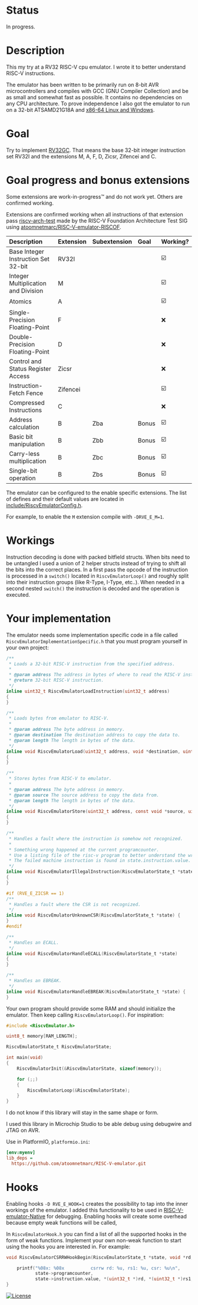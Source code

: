 # Status

In progress.

# Description

This my try at a RV32 RISC-V cpu emulator. I wrote it to better understand RISC-V instructions.

The emulator has been written to be primarily run on 8-bit AVR microcontrollers and compiles with GCC (GNU Compiler Collection) and be as small and somewhat fast as possible. It contains no dependencies on any CPU architecture. To prove independence I also got the emulator to run on a 32-bit ATSAMD21G18A and [x86-64 Linux and Windows](https://github.com/atoomnetmarc/RISC-V-emulator-Native).

# Goal

Try to implement [RV32GC](https://en.wikipedia.org/wiki/RISC-V#ISA_base_and_extensions). That means the base 32-bit integer instruction set RV32I and the extensions M, A, F, D, Zicsr, Zifencei and C.

# Goal progress and bonus extensions

Some extensions are work-in-progress™ and do not work yet. Others are confirmed working.

Extensions are confirmed working when all instructions of that extension pass [riscv-arch-test](https://github.com/riscv-non-isa/riscv-arch-test) made by the RISC-V Foundation Architecture Test SIG using [atoomnetmarc/RISC-V-emulator-RISCOF](https://github.com/atoomnetmarc/RISC-V-emulator-RISCOF).

| Description                         | Extension | Subextension  | Goal  | Working?                |
| :--                                 | :--       | :--           | :--   | :--                     |
| Base Integer Instruction Set 32-bit | RV32I     |               |       | :ballot_box_with_check: |
| Integer Multiplication and Division | M         |               |       | :ballot_box_with_check: |
| Atomics                             | A         |               |       | :ballot_box_with_check: |
| Single-Precision Floating-Point     | F         |               |       | :x:                     |
| Double-Precision Floating-Point     | D         |               |       | :x:                     |
| Control and Status Register Access  | Zicsr     |               |       | :x:                     |
| Instruction-Fetch Fence             | Zifencei  |               |       | :ballot_box_with_check: |
| Compressed Instructions             | C         |               |       | :x:                     |
| Address calculation                 | B         | Zba           | Bonus | :ballot_box_with_check: |
| Basic bit manipulation              | B         | Zbb           | Bonus | :ballot_box_with_check: |
| Carry-less multiplication           | B         | Zbc           | Bonus | :ballot_box_with_check: |
| Single-bit operation                | B         | Zbs           | Bonus | :ballot_box_with_check: |

The emulator can be configured to the enable specific extensions. The list of defines and their default values are located in [include/RiscvEmulatorConfig.h](include/RiscvEmulatorConfig.h).

For example, to enable the `M` extension compile with `-DRVE_E_M=1`.

# Workings

Instruction decoding is done with packed bitfield structs. When bits need to be untangled I used a union of 2 helper structs instead of trying to shift all the bits into the correct places.
In a first pass the opcode of the instruction is processed in a `switch()` located in `RiscvEmulatorLoop()` and roughly split into their instruction groups (like R-Type, I-Type, etc..). When needed in a second nested `switch()` the instruction is decoded and the operation is executed.

# Your implementation

The emulator needs some implementation specific code in a file called `RiscvEmulatorImplementationSpecific.h` that you must program yourself in your own project:

```c
/**
 * Loads a 32-bit RISC-V instruction from the specified address.
 *
 * @param address The address in bytes of where to read the RISC-V instruction.
 * @return 32-bit RISC-V instruction.
 */
inline uint32_t RiscvEmulatorLoadInstruction(uint32_t address)
{
}

/**
 * Loads bytes from emulator to RISC-V.
 *
 * @param address The byte address in memory.
 * @param destination The destination address to copy the data to.
 * @param length The length in bytes of the data.
 */
inline void RiscvEmulatorLoad(uint32_t address, void *destination, uint8_t length)
{
}

/**
 * Stores bytes from RISC-V to emulator.
 *
 * @param address The byte address in memory.
 * @param source The source address to copy the data from.
 * @param length The length in bytes of the data.
 */
inline void RiscvEmulatorStore(uint32_t address, const void *source, uint8_t length)
{
}

/**
 * Handles a fault where the instruction is somehow not recognized.
 *
 * Something wrong happened at the current programcounter.
 * Use a listing file of the risc-v program to better understand the wrong.
 * The failed machine instruction is found in state.instruction.value.
 */
inline void RiscvEmulatorIllegalInstruction(RiscvEmulatorState_t *state)
{
}

#if (RVE_E_ZICSR == 1)
/**
 * Handles a fault where the CSR is not recognized.
 */
inline void RiscvEmulatorUnknownCSR(RiscvEmulatorState_t *state) {
}
#endif

/**
 * Handles an ECALL.
 */
inline void RiscvEmulatorHandleECALL(RiscvEmulatorState_t *state)
{
}

/**
 * Handles an EBREAK.
 */
inline void RiscvEmulatorHandleEBREAK(RiscvEmulatorState_t *state) {
}
```

Your own program should provide some RAM and should initialize the emulator. Then keep calling `RiscvEmulatorLoop()`. For inspiration:

```c
#include <RiscvEmulator.h>

uint8_t memory[RAM_LENGTH];

RiscvEmulatorState_t RiscvEmulatorState;

int main(void)
{
    RiscvEmulatorInit(&RiscvEmulatorState, sizeof(memory));

    for (;;)
    {
        RiscvEmulatorLoop(&RiscvEmulatorState);
    }
}
```

I do not know if this library will stay in the same shape or form.

I used this library in Microchip Studio to be able debug using debugwire and JTAG on AVR.

Use in PlatformIO, `platformio.ini`:
```ini
[env:myenv]
lib_deps =
  https://github.com/atoomnetmarc/RISC-V-emulator.git
```

# Hooks

Enabling hooks `-D RVE_E_HOOK=1` creates the possibility to tap into the inner workings of the emulator. I added this functionality to be used in [RISC-V-emulator-Native](https://github.com/atoomnetmarc/RISC-V-emulator-Native) for debugging. Enabling hooks will create some overhead because empty weak functions will be called,

In `RiscvEmulatorHook.h` you can find a list of all the supported hooks in the form of weak functions. Implement your own non-weak function to start using the hooks you are interested in. For example:

```c
void RiscvEmulatorCSRRWHookBegin(RiscvEmulatorState_t *state, void *rd, const void *rs1, void *csr) {

    printf("%08x: %08x          csrrw rd: %u, rs1: %u, csr: %u\n",
           state->programcounter,
           state->instruction.value, *(uint32_t *)rd, *(uint32_t *)rs1, *(uint32_t *)csr);
}
```

[![License](https://img.shields.io/badge/License-Apache%202.0-blue.svg)](https://opensource.org/licenses/Apache-2.0)
